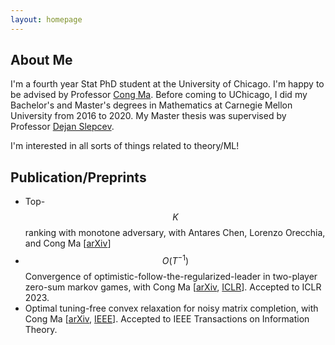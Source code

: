 ```yaml
---
layout: homepage
---
```


## About Me

I'm a fourth year Stat PhD student at the University of Chicago. I'm happy to be advised by Professor [Cong Ma](https://congma1028.github.io/). 
Before coming to UChicago, I did my Bachelor's and Master's degrees in Mathematics at Carnegie Mellon University from 2016 to 2020. My Master thesis was supervised by Professor [Dejan Slepcev](https://www.math.cmu.edu/~slepcev/). 

I'm interested in all sorts of things related to theory/ML!

## Publication/Preprints
* Top-$$K$$ ranking with monotone adversary, with Antares Chen, Lorenzo Orecchia, and Cong Ma [[arXiv](https://arxiv.org/abs/2402.07445)]
* $$O(T^{−1})$$ Convergence of optimistic-follow-the-regularized-leader in two-player zero-sum markov games, with Cong Ma [[arXiv](https://arxiv.org/abs/2209.12430), [ICLR](https://openreview.net/pdf?id=VWqiPBB_EM)]. Accepted to ICLR 2023. 
* Optimal tuning-free convex relaxation for noisy matrix completion, with Cong Ma [[arXiv](https://arxiv.org/abs/2207.05802), [IEEE](https://ieeexplore.ieee.org/abstract/document/10147023)]. Accepted to IEEE Transactions on Information Theory.

<!-- 

{% include_relative _includes/publications.md %}

{% include_relative _includes/services.md %} -->
